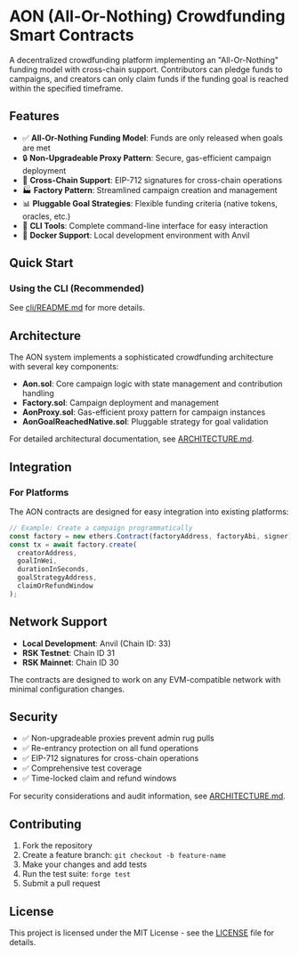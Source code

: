 # AON (All-Or-Nothing) Crowdfunding Smart Contracts

A decentralized crowdfunding platform implementing an "All-Or-Nothing" funding model with cross-chain support. Contributors can pledge funds to campaigns, and creators can only claim funds if the funding goal is reached within the specified timeframe.

## Features

- ✅ **All-Or-Nothing Funding Model**: Funds are only released when goals are met
- 🔒 **Non-Upgradeable Proxy Pattern**: Secure, gas-efficient campaign deployment
- 🌉 **Cross-Chain Support**: EIP-712 signatures for cross-chain operations
- 🏭 **Factory Pattern**: Streamlined campaign creation and management
- 📊 **Pluggable Goal Strategies**: Flexible funding criteria (native tokens, oracles, etc.)
- 🔧 **CLI Tools**: Complete command-line interface for easy interaction
- 🐳 **Docker Support**: Local development environment with Anvil

## Quick Start

### Using the CLI (Recommended)

See [cli/README.md](cli/README.md) for more details.

## Architecture

The AON system implements a sophisticated crowdfunding architecture with several key components:

- **Aon.sol**: Core campaign logic with state management and contribution handling
- **Factory.sol**: Campaign deployment and management
- **AonProxy.sol**: Gas-efficient proxy pattern for campaign instances
- **AonGoalReachedNative.sol**: Pluggable strategy for goal validation

For detailed architectural documentation, see [ARCHITECTURE.md](ARCHITECTURE.md).

## Integration

### For Platforms

The AON contracts are designed for easy integration into existing platforms:

```typescript
// Example: Create a campaign programmatically
const factory = new ethers.Contract(factoryAddress, factoryAbi, signer);
const tx = await factory.create(
  creatorAddress,
  goalInWei,
  durationInSeconds,
  goalStrategyAddress,
  claimOrRefundWindow
);
```

## Network Support

- **Local Development**: Anvil (Chain ID: 33)
- **RSK Testnet**: Chain ID 31
- **RSK Mainnet**: Chain ID 30

The contracts are designed to work on any EVM-compatible network with minimal configuration changes.

## Security

- ✅ Non-upgradeable proxies prevent admin rug pulls
- ✅ Re-entrancy protection on all fund operations  
- ✅ EIP-712 signatures for cross-chain operations
- ✅ Comprehensive test coverage
- ✅ Time-locked claim and refund windows

For security considerations and audit information, see [ARCHITECTURE.md](ARCHITECTURE.md).

## Contributing

1. Fork the repository
2. Create a feature branch: `git checkout -b feature-name`
3. Make your changes and add tests
4. Run the test suite: `forge test`
5. Submit a pull request

## License

This project is licensed under the MIT License - see the [LICENSE](LICENSE) file for details.